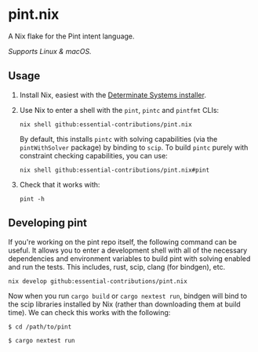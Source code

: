 # pint.nix

A Nix flake for the Pint intent language.

*Supports Linux & macOS.*

## Usage

1. Install Nix, easiest with the [Determinate Systems installer](https://github.com/DeterminateSystems/nix-installer).

2. Use Nix to enter a shell with the `pint`, `pintc` and `pintfmt` CLIs:

   ```console
   nix shell github:essential-contributions/pint.nix
   ```

   By default, this installs `pintc` with solving capabilities (via the
   `pintWithSolver` package) by binding to `scip`. To build `pintc` purely with
   constraint checking capabilities, you can use:

   ```console
   nix shell github:essential-contributions/pint.nix#pint
   ```

3. Check that it works with:
   ```console
   pint -h
   ```

## Developing pint

If you're working on the pint repo itself, the following command can be
useful. It allows you to enter a development shell with all of the necessary
dependencies and environment variables to build pint with solving enabled and
run the tests. This includes, rust, scip, clang (for bindgen), etc.

```console
nix develop github:essential-contributions/pint.nix
```

Now when you run `cargo build` or `cargo nextest run`, bindgen will bind to the
scip libraries installed by Nix (rather than downloading them at build time). We
can check this works with the following:

```console
$ cd /path/to/pint

$ cargo nextest run
```
